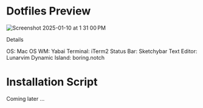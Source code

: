 # Dotfiles Preview
![Screenshot 2025-01-10 at 1 31 00 PM](https://github.com/user-attachments/assets/23c644ca-dce5-4d7a-be85-eee5aec2b5fe)

Details

OS: Mac OS
WM: Yabai
Terminal: iTerm2
Status Bar: Sketchybar
Text Editor: Lunarvim
Dynamic Island: boring.notch

# Installation Script
Coming later ...
